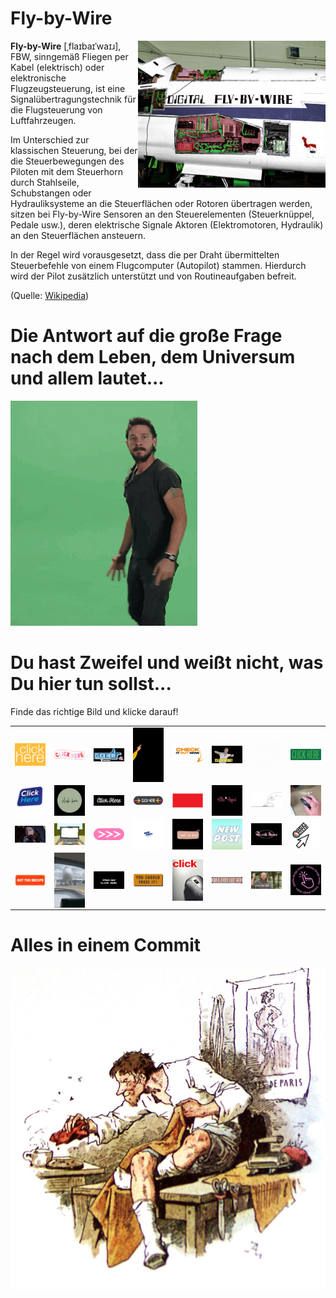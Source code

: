 # Fly-by-Wire

<img align="right" width="300px" src="img/flybywire.jpg">

**Fly-by-Wire** [ˌflaɪbaɪˈwaɪɹ], FBW, sinngemäß Fliegen per Kabel (elektrisch) oder elektronische Flugzeugsteuerung, ist
eine Signalübertragungstechnik für die Flugsteuerung von Luftfahrzeugen.

Im Unterschied zur klassischen Steuerung, bei der die Steuerbewegungen des Piloten mit dem Steuerhorn durch Stahlseile,
Schubstangen oder Hydrauliksysteme an die Steuerflächen oder Rotoren übertragen werden, sitzen bei Fly-by-Wire Sensoren
an den Steuerelementen (Steuerknüppel, Pedale usw.), deren elektrische Signale Aktoren (Elektromotoren, Hydraulik) an
den Steuerflächen ansteuern.

In der Regel wird vorausgesetzt, dass die per Draht übermittelten Steuerbefehle von einem Flugcomputer (Autopilot)
stammen. Hierdurch wird der Pilot zusätzlich unterstützt und von Routineaufgaben befreit.

(Quelle: [Wikipedia](https://de.wikipedia.org/wiki/Fly-by-Wire))


# Die Antwort auf die große Frage nach dem Leben, dem Universum und allem lautet...

![just-do-it](img/just-do-it.gif)


# Du hast Zweifel und weißt nicht, was Du hier tun sollst...

Finde das richtige Bild und klicke darauf!

<table>
    <tr>
        <td><a href="https://github.com/jenshoffmann1331/recover/blob/main/docs/du-wirst-nicht-schlau-aus-diesem-link-1.md"><img align="right" width="100px" src="img/click-here-1.gif"></a></td>
        <td><a href="https://github.com/jenshoffmann1331/recover/blob/main/docs/du-wirst-nicht-schlau-aus-diesem-link-2.md"><img align="right" width="100px" src="img/click-here-2.gif"></a></td>
        <td><a href="https://github.com/jenshoffmann1331/recover/blob/main/docs/du-wirst-nicht-schlau-aus-diesem-link-3.md"><img align="right" width="100px" src="img/click-here-3.gif"></a></td>
        <td><a href="https://github.com/jenshoffmann1331/recover/blob/main/docs/du-wirst-nicht-schlau-aus-diesem-link-4.md"><img align="right" width="100px" src="img/click-here-4.gif"></a></td>
        <td><a href="https://github.com/jenshoffmann1331/recover/blob/main/docs/du-wirst-nicht-schlau-aus-diesem-link-5.md"><img align="right" width="100px" src="img/click-here-5.gif"></a></td>
        <td><a href="https://github.com/jenshoffmann1331/recover/blob/main/docs/du-wirst-nicht-schlau-aus-diesem-link-6.md"><img align="right" width="100px" src="img/click-here-6.gif"></a></td>
        <td><a href="https://github.com/jenshoffmann1331/recover/blob/main/docs/du-wirst-nicht-schlau-aus-diesem-link-7.md"><img align="right" width="100px" src="img/click-here-7.gif"></a></td>
        <td><a href="https://github.com/jenshoffmann1331/recover/blob/main/docs/du-wirst-nicht-schlau-aus-diesem-link-8.md"><img align="right" width="100px" src="img/click-here-8.gif"></a></td>
    </tr>
    <tr>
        <td><a href="https://github.com/jenshoffmann1331/recover/blob/main/docs/du-wirst-nicht-schlau-aus-diesem-link-1.md"><img align="right" width="100px" src="img/click-here-9.gif"></a></td>
        <td><a href="https://github.com/jenshoffmann1331/recover/blob/main/docs/du-wirst-nicht-schlau-aus-diesem-link-2.md"><img align="right" width="100px" src="img/click-here-10.gif"></a></td>
        <td><a href="https://github.com/jenshoffmann1331/recover/blob/main/docs/du-wirst-nicht-schlau-aus-diesem-link-3.md"><img align="right" width="100px" src="img/click-here-11.gif"></a></td>
        <td><a href="https://github.com/jenshoffmann1331/recover/blob/main/docs/du-wirst-nicht-schlau-aus-diesem-link-4.md"><img align="right" width="100px" src="img/click-here-12.gif"></a></td>
        <td><a href="https://github.com/jenshoffmann1331/recover/blob/main/docs/du-wirst-nicht-schlau-aus-diesem-link-5.md"><img align="right" width="100px" src="img/click-here-13.gif"></a></td>
        <td><a href="https://github.com/jenshoffmann1331/recover/blob/main/docs/du-wirst-nicht-schlau-aus-diesem-link-6.md"><img align="right" width="100px" src="img/click-here-14.gif"></a></td>
        <td><a href="https://github.com/jenshoffmann1331/recover/blob/main/docs/du-wirst-nicht-schlau-aus-diesem-link-7.md"><img align="right" width="100px" src="img/click-here-15.gif"></a></td>
        <td><a href="https://github.com/jenshoffmann1331/recover/blob/main/docs/du-wirst-nicht-schlau-aus-diesem-link-8.md"><img align="right" width="100px" src="img/click-here-16.gif"></a></td>
    </tr>
    <tr>
        <td><a href="https://github.com/jenshoffmann1331/recover/blob/main/docs/du-wirst-nicht-schlau-aus-diesem-link-1.md"><img align="right" width="100px" src="img/click-here-17.gif"></a></td>
        <td><a href="https://github.com/jenshoffmann1331/recover/blob/main/docs/du-wirst-nicht-schlau-aus-diesem-link-2.md"><img align="right" width="100px" src="img/click-here-18.gif"></a></td>
        <td><a href="https://github.com/jenshoffmann1331/recover/blob/main/docs/du-wirst-nicht-schlau-aus-diesem-link-3.md"><img align="right" width="100px" src="img/click-here-19.gif"></a></td>
        <td><a href="https://github.com/jenshoffmann1331/recover/blob/main/docs/du-wirst-nicht-schlau-aus-diesem-link-4.md"><img align="right" width="100px" src="img/click-here-20.gif"></a></td>
        <td><a href="https://github.com/jenshoffmann1331/recover/blob/main/docs/du-wirst-nicht-schlau-aus-diesem-link-5.md"><img align="right" width="100px" src="img/click-here-21.gif"></a></td>
        <td><a href="https://github.com/jenshoffmann1331/recover/blob/main/docs/du-wirst-nicht-schlau-aus-diesem-link-6.md"><img align="right" width="100px" src="img/click-here-22.gif"></a></td>
        <td><a href="https://github.com/jenshoffmann1331/recover/blob/main/docs/du-wirst-nicht-schlau-aus-diesem-link-7.md"><img align="right" width="100px" src="img/click-here-23.gif"></a></td>
        <td><a href="https://github.com/jenshoffmann1331/recover/blob/main/docs/du-wirst-nicht-schlau-aus-diesem-link-8.md"><img align="right" width="100px" src="img/click-here-24.gif"></a></td>
    </tr>
    <tr>
        <td><a href="https://github.com/jenshoffmann1331/recover/blob/main/docs/du-wirst-nicht-schlau-aus-diesem-link-1.md"><img align="right" width="100px" src="img/click-here-25.gif"></a></td>
        <td><a href="https://github.com/jenshoffmann1331/recover/blob/main/docs/du-wirst-nicht-scblau-aus-diesem-link-2.md"><img align="right" width="100px" src="img/click-here-26.gif"></a></td>
        <td><a href="https://github.com/jenshoffmann1331/recover/blob/main/docs/du-wirst-nicht-schlau-aus-diesem-link-3.md"><img align="right" width="100px" src="img/click-here-27.gif"></a></td>
        <td><a href="https://github.com/jenshoffmann1331/recover/blob/main/docs/du-wirst-nicht-schlau-aus-diesem-link-4.md"><img align="right" width="100px" src="img/click-here-28.gif"></a></td>
        <td><a href="https://github.com/jenshoffmann1331/recover/blob/main/docs/du-wirst-nicht-schlau-aus-diesem-link-5.md"><img align="right" width="100px" src="img/click-here-29.gif"></a></td>
        <td><a href="https://github.com/jenshoffmann1331/recover/blob/main/docs/du-wirst-nicht-schlau-aus-diesem-link-6.md"><img align="right" width="100px" src="img/click-here-30.gif"></a></td>
        <td><a href="https://github.com/jenshoffmann1331/recover/blob/main/docs/du-wirst-nicht-schlau-aus-diesem-link-7.md"><img align="right" width="100px" src="img/click-here-31.gif"></a></td>
        <td><a href="https://github.com/jenshoffmann1331/recover/blob/main/docs/du-wirst-nicht-schlau-aus-diesem-link-8.md"><img align="right" width="100px" src="img/click-here-32.gif"></a></td>
    </tr>
</table>

# Alles in einem Commit

![sieben-auf-einen-commit](./img/tapfere-schneiderlein.jpg)
